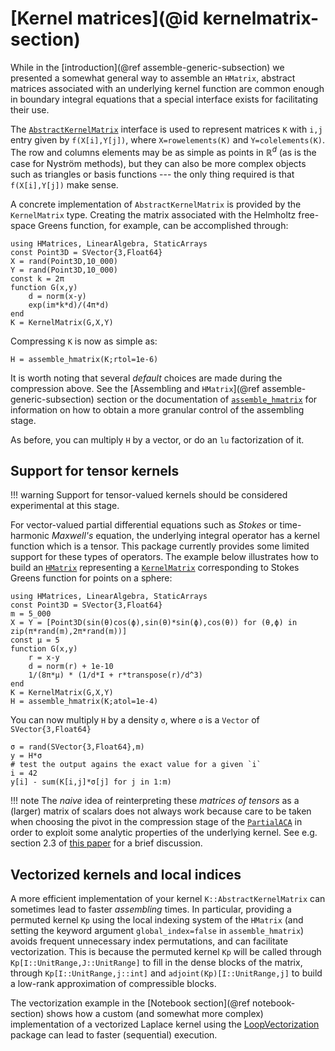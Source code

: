 # [Kernel matrices](@id kernelmatrix-section)

While in the [introduction](@ref assemble-generic-subsection) we presented a
somewhat general way to assemble an `HMatrix`, abstract matrices associated with
an underlying kernel function are common enough in boundary integral equations
that a special interface exists for facilitating their use.

The [`AbstractKernelMatrix`](@ref) interface is used to represent matrices `K` with
`i,j` entry given by `f(X[i],Y[j])`, where `X=rowelements(K)` and
`Y=colelements(K)`. The row and columns elements may be as simple as points in
$\mathbb{R}^d$ (as is the case for Nyström methods), but they can also be more
complex objects such as triangles or basis functions --- the only thing required is
that `f(X[i],Y[j])` make sense. 

A concrete implementation of `AbstractKernelMatrix` is provided by the
`KernelMatrix` type. Creating the matrix associated with the Helmholtz
free-space Greens function, for example, can be accomplished through:

```@example kernel-matrix
using HMatrices, LinearAlgebra, StaticArrays
const Point3D = SVector{3,Float64}
X = rand(Point3D,10_000)
Y = rand(Point3D,10_000)
const k = 2π
function G(x,y) 
    d = norm(x-y)
    exp(im*k*d)/(4π*d)
end
K = KernelMatrix(G,X,Y)
```

Compressing `K` is now as simple as:

```@example kernel-matrix
H = assemble_hmatrix(K;rtol=1e-6)
```

It is worth noting that several *default* choices are made during the
compression above. See the [Assembling and `HMatrix`](@ref
assemble-generic-subsection) section or the documentation of
[`assemble_hmatrix`](@ref) for information on how to obtain a more granular control
of the assembling stage.

As before, you can multiply `H` by a vector, or do an `lu` factorization of it.

## Support for tensor kernels

!!! warning
    Support for tensor-valued kernels should be considered experimental at this
    stage.

For vector-valued partial differential equations such as *Stokes* or
time-harmonic *Maxwell's* equation, the underlying integral operator has a
kernel function which is a tensor. This package currently provides some limited
support for these types of operators. The example below illustrates how to build
an [`HMatrix`](@ref) representing a [`KernelMatrix`](@ref) corresponding to Stokes Greens function for points on a sphere:

```@example stokes
using HMatrices, LinearAlgebra, StaticArrays
const Point3D = SVector{3,Float64}
m = 5_000
X = Y = [Point3D(sin(θ)cos(ϕ),sin(θ)*sin(ϕ),cos(θ)) for (θ,ϕ) in zip(π*rand(m),2π*rand(m))]
const μ = 5
function G(x,y)
    r = x-y
    d = norm(r) + 1e-10
    1/(8π*μ) * (1/d*I + r*transpose(r)/d^3)
end
K = KernelMatrix(G,X,Y)
H = assemble_hmatrix(K;atol=1e-4)
```

You can now multiply `H` by a density `σ`, where `σ` is a `Vector` of
`SVector{3,Float64}`

```@example stokes
σ = rand(SVector{3,Float64},m)
y = H*σ
# test the output agains the exact value for a given `i`
i = 42
y[i] - sum(K[i,j]*σ[j] for j in 1:m)
```

!!! note
    The *naive* idea of reinterpreting these *matrices of tensors* as a (larger)
    matrix of scalars does not always work because care to be taken when
    choosing the pivot in the compression stage of the [`PartialACA`](@ref) in
    order to exploit some analytic properties of the underlying kernel. See
    e.g. section 2.3 of [this
    paper](https://www.sciencedirect.com/science/article/pii/S0021999117306721)
    for a brief discussion.

## Vectorized kernels and local indices

A more efficient implementation of your kernel `K::AbstractKernelMatrix` can
sometimes lead to faster *assembling* times. In particular, providing a permuted
kernel `Kp` using the local indexing system of the `HMatrix` (and setting the
keyword argument `global_index=false` in `assemble_hmatrix`) avoids frequent
unnecessary index permutations, and can facilitate vectorization. This is
because the permuted kernel `Kp` will be called through
`Kp[I::UnitRange,J::UnitRange]` to fill in the dense blocks of the matrix, through
`Kp[I::UnitRange,j::int]` and `adjoint(Kp)[I::UnitRange,j]` to build a low-rank
approximation of compressible blocks. 

The vectorization example in the [Notebook section](@ref notebook-section) shows how a custom (and somewhat
more complex) implementation of a vectorized Laplace kernel using the
[LoopVectorization](https://github.com/JuliaSIMD/LoopVectorization.jl) package
can lead to faster (sequential) execution.
